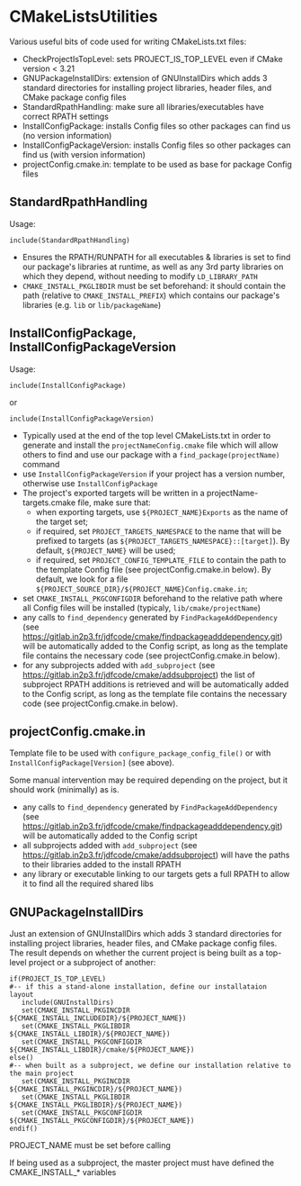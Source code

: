 # CMakeListsUtilities

Various useful bits of code used for writing CMakeLists.txt files:

  - CheckProjectIsTopLevel: sets PROJECT_IS_TOP_LEVEL even if CMake version < 3.21
  - GNUPackageInstallDirs: extension of GNUInstallDirs which adds 3 standard directories for installing project libraries, header files, and CMake package config files
  - StandardRpathHandling: make sure all libraries/executables have correct RPATH settings
  - InstallConfigPackage: installs Config files so other packages can find us (no version information)
  - InstallConfigPackageVersion: installs Config files so other packages can find us (with version information)
  - projectConfig.cmake.in: template to be used as base for package Config files

## StandardRpathHandling

Usage:
~~~{.cmake}
include(StandardRpathHandling)
~~~

  + Ensures the RPATH/RUNPATH for all executables & libraries is set to find our package's libraries at runtime, as well as any 3rd party libraries on which they depend, without needing to modify `LD_LIBRARY_PATH`
  + `CMAKE_INSTALL_PKGLIBDIR` must be set beforehand: it should contain the path (relative to `CMAKE_INSTALL_PREFIX`) which contains our package's libraries (e.g. `lib` or `lib/packageName`)

## InstallConfigPackage, InstallConfigPackageVersion

Usage:
~~~{.cmake}
include(InstallConfigPackage)
~~~
or 
~~~{.cmake}
include(InstallConfigPackageVersion)
~~~

  + Typically used at the end of the top level CMakeLists.txt in order to generate and install the `projectNameConfig.cmake` file which will allow others to find and use our package with a `find_package(projectName)` command
  + use `InstallConfigPackageVersion` if your project has a version number, otherwise use `InstallConfigPackage`
  + The project's exported targets will be written in a projectName-targets.cmake file, make sure that:
    - when exporting targets, use `${PROJECT_NAME}Exports` as the name of the target set;
    - if required, set `PROJECT_TARGETS_NAMESPACE` to the name that will be prefixed to targets (as `${PROJECT_TARGETS_NAMESPACE}::[target]`). By default, `${PROJECT_NAME}` will be used;
    - if required, set `PROJECT_CONFIG_TEMPLATE_FILE` to contain the path to the template Config file (see projectConfig.cmake.in below). By default, we look for a file `${PROJECT_SOURCE_DIR}/${PROJECT_NAME}Config.cmake.in`;
  + set `CMAKE_INSTALL_PKGCONFIGDIR` beforehand to the relative path where all Config files will be installed (typicaly, `lib/cmake/projectName`)
  + any calls to `find_dependency` generated by `FindPackageAddDependency` (see https://gitlab.in2p3.fr/jdfcode/cmake/findpackageadddependency.git) will be automatically added to the Config script, as long as the template file contains the necessary code (see projectConfig.cmake.in below).
  + for any subprojects added with `add_subproject` (see https://gitlab.in2p3.fr/jdfcode/cmake/addsubproject) the list of subproject RPATH additions is retrieved and will be automatically added to the Config script, as long as the template file contains the necessary code (see projectConfig.cmake.in below).

## projectConfig.cmake.in

Template file to be used with `configure_package_config_file()` or with `InstallConfigPackage[Version]` (see above).

Some manual intervention may be required depending on the project, but it should work (minimally) as is.
  + any calls to `find_dependency` generated by `FindPackageAddDependency` (see https://gitlab.in2p3.fr/jdfcode/cmake/findpackageadddependency.git) will be automatically added to the Config script
  + all subprojects added with `add_subproject` (see https://gitlab.in2p3.fr/jdfcode/cmake/addsubproject) will have the paths to their libraries added to the install RPATH
  + any library or executable linking to our targets gets a full RPATH to allow it to find all the required shared libs

## GNUPackageInstallDirs
Just an extension of GNUInstallDirs which adds 3 standard directories for installing
project libraries, header files, and CMake package config files. The result depends on
whether the current project is being built as a top-level project or a subproject of
another:

~~~{.cmake}
if(PROJECT_IS_TOP_LEVEL)
#-- if this a stand-alone installation, define our installataion layout
   include(GNUInstallDirs)
   set(CMAKE_INSTALL_PKGINCDIR ${CMAKE_INSTALL_INCLUDEDIR}/${PROJECT_NAME})
   set(CMAKE_INSTALL_PKGLIBDIR ${CMAKE_INSTALL_LIBDIR}/${PROJECT_NAME})
   set(CMAKE_INSTALL_PKGCONFIGDIR ${CMAKE_INSTALL_LIBDIR}/cmake/${PROJECT_NAME})
else()
#-- when built as a subproject, we define our installation relative to the main project
   set(CMAKE_INSTALL_PKGINCDIR ${CMAKE_INSTALL_PKGINCDIR}/${PROJECT_NAME})
   set(CMAKE_INSTALL_PKGLIBDIR ${CMAKE_INSTALL_PKGLIBDIR}/${PROJECT_NAME})
   set(CMAKE_INSTALL_PKGCONFIGDIR ${CMAKE_INSTALL_PKGCONFIGDIR}/${PROJECT_NAME})
endif()
~~~

PROJECT_NAME must be set before calling

If being used as a subproject, the master project must have defined the CMAKE_INSTALL_* variables
